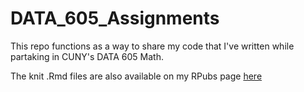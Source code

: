 # DATA_605_Assignments

This repo functions as a way to share my code that I've written while partaking in CUNY's DATA 605 Math.

The knit .Rmd files are also available on my RPubs page [here](https://rpubs.com/kaiser)

